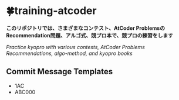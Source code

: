 # :four_leaf_clover:training-atcoder
**このリポジトリでは、さまざまなコンテスト、AtCoder ProblemsのRecommendation問題、アルゴ式、競プロ本で、競プロの練習をします**

*Practice kyopro with various contests, AtCoder Problems Recommendations, algo-method, and kyopro books*

## Commit Message Templates
+ 1AC
+ ABC000
